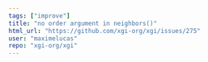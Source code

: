 ```yaml
---
tags: ["improve"]
title: "no order argument in neighbors()"
html_url: "https://github.com/xgi-org/xgi/issues/275"
user: "maximelucas"
repo: "xgi-org/xgi"
---
```


